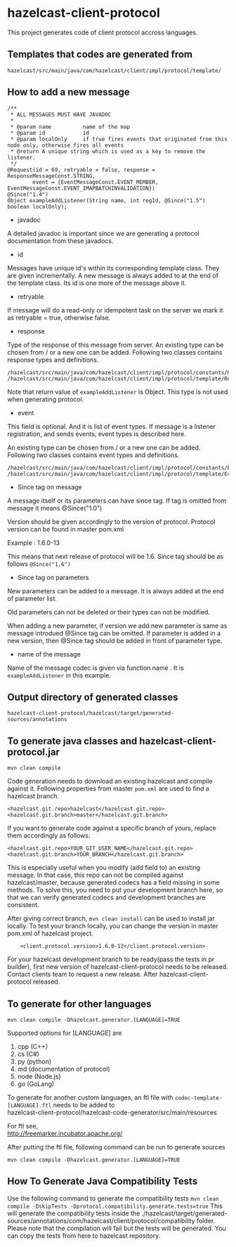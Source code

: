 # hazelcast-client-protocol

This project generates code of client protocol accross languages.

## Templates that codes are generated from

    hazelcast/src/main/java/com/hazelcast/client/impl/protocol/template/

## How to add a new message

    /**
     * ALL MESSAGES MUST HAVE JAVADOC
     *
     * @param name          name of the map
     * @param id            id
     * @param localOnly     if true fires events that originated from this node only, otherwise fires all events
     * @return A unique string which is used as a key to remove the listener.
     */
    @Request(id = 69, retryable = false, response = ResponseMessageConst.STRING,
            event = {EventMessageConst.EVENT_MEMBER, EventMessageConst.EVENT_IMAPBATCHINVALIDATION})
    @Since("1.4")
    Object exampleAddListener(String name, int regId, @Since("1.5") boolean localOnly);


- javadoc

A detailed javadoc is important since we are generating a protocol documentation from these javadocs.


- id

Messages have unique id's within its corresponding template class. They are given incrementally.
A new message is always added to at the end of the template class. Its id is one more of the message above it.  

- retryable

If message will do a read-only or idempotent task on the server we mark it as retryable = true, otherwise false.

- response

Type of the response of this message from server.  An existing type can be chosen from / or a new one can be added.
Following two classes contains response types and definitions. 

    /hazelcast/src/main/java/com/hazelcast/client/impl/protocol/constants/ResponseMessageConst.java
    /hazelcast/src/main/java/com/hazelcast/client/impl/protocol/template/ResponseTemplate.java

Note that return value of `exampleAddListener` is Object. This type is not used when generating protocol. 


- event

This field is optional. And it is list of event types. 
If message is a listener registration, and sends events, event types is described here. 

An existing type can be chosen from / or a new one can be added.
Following two classes contains event types and definitions. 

    /hazelcast/src/main/java/com/hazelcast/client/impl/protocol/constants/EventMessageConst.java
    /hazelcast/src/main/java/com/hazelcast/client/impl/protocol/template/EventResponseTemplate.java

- Since tag on message 

A message itself or its parameters can have since tag. If tag is omitted from message it means @Since("1.0")

Version should be given accordingly to the version of protocol. Protocol version can be found in master pom.xml

Example : <version>1.6.0-13</version>

This means that next release of protocol will be 1.6. Since tag should be as follows `@Since("1.6")`

- Since tag on parameters

New parameters can be added to a message. It is always added at the end of parameter list.

Old parameters can not be deleted or their types can not be modified. 

When adding a new parameter, if version we add new parameter is same as message introdued @Since tag can be omitted.
If parameter is added in a new version, then @Since tag should be added in front of parameter type. 

- name of the message

Name of the message codec is given via function name . It is `exampleAddListener` in this example.

## Output directory of generated classes

    hazelcast-client-protocol/hazelcast/target/generated-sources/annotations

## To generate java classes and hazelcast-client-protocol.jar 

    mvn clean compile

Code generation needs to download an existing hazelcast and compile against it. Following properties from master
`pom.xml` are used to find a hazelcast branch. 

    <hazelcast.git.repo>hazelcast</hazelcast.git.repo>
    <hazelcast.git.branch>master</hazelcast.git.branch>

If you want to generate code against a specific branch of yours, replace them accordingly as follows:

    <hazelcast.git.repo>YOUR_GIT_USER_NAME</hazelcast.git.repo>
    <hazelcast.git.branch>YOUR_BRANCH</hazelcast.git.branch>
    
This is especially useful when you modify (add field to) an existing message. In that case, this repo can not be 
compiled against hazelcast/master, because generated codecs has a field missing in some methods.  To solve this,
you need to put your development branch here, so that we can verify generated codecs and development branches are consistent.     

After giving correct branch, `mvn clean install` can be used to install jar locally. To test your branch locally,
you can change the version in master pom.xml of hazelcast project.

        <client.protocol.version>1.6.0-12</client.protocol.version>
 
For your hazelcast development branch to be ready(pass the tests in pr builder), first new version of 
hazelcast-client-protocol needs to be released. Contact clients team to request a new release. 
After hazelcast-client-protocol released. 

## To generate for other languages
 
    mvn clean compile -Dhazelcast.generator.[LANGUAGE]=TRUE 

Supported options for [LANGUAGE] are 

1. cpp (C++) 
2. cs  (C#) 
3. py (python)
4. md (documentation of protocol)
5. node (Node.js)
6. go (GoLang)

To generate for another custom languages, an ftl file with 
`codec-template-[LANGUAGE].ftl` needs to be added to  
hazelcast-client-protocol/hazelcast-code-generator/src/main/resources
  
For ftl see,  
http://freemarker.incubator.apache.org/

After putting the ftl file, following command can be run to generate sources

    mvn clean compile -Dhazelcast.generator.[LANGUAGE]=TRUE
    
## How To Generate Java Compatibility Tests
Use the following command to generate the compatibility tests
    `mvn clean compile -DskipTests -Dprotocol.compatibility.generate.tests=true`
This will generate the compatibility tests inside the ./hazelcast/target/generated-sources/annotations/com/hazelcast/client/protocol/compatibility folder.
Please note that the compilation will fail but the tests will be generated. You can copy the tests from here to hazelcast repository.
